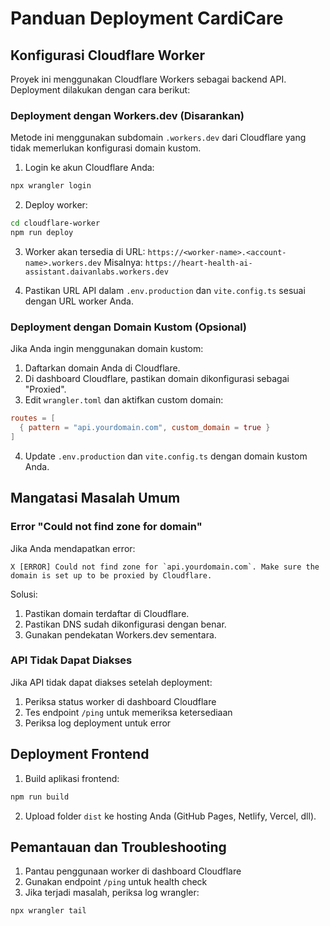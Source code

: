 # Panduan Deployment CardiCare

## Konfigurasi Cloudflare Worker

Proyek ini menggunakan Cloudflare Workers sebagai backend API. Deployment dilakukan dengan cara berikut:

### Deployment dengan Workers.dev (Disarankan)

Metode ini menggunakan subdomain `.workers.dev` dari Cloudflare yang tidak memerlukan konfigurasi domain kustom.

1. Login ke akun Cloudflare Anda:
```bash
npx wrangler login
```

2. Deploy worker:
```bash
cd cloudflare-worker
npm run deploy
```

3. Worker akan tersedia di URL: `https://<worker-name>.<account-name>.workers.dev`
   Misalnya: `https://heart-health-ai-assistant.daivanlabs.workers.dev`

4. Pastikan URL API dalam `.env.production` dan `vite.config.ts` sesuai dengan URL worker Anda.

### Deployment dengan Domain Kustom (Opsional)

Jika Anda ingin menggunakan domain kustom:

1. Daftarkan domain Anda di Cloudflare.
2. Di dashboard Cloudflare, pastikan domain dikonfigurasi sebagai "Proxied".
3. Edit `wrangler.toml` dan aktifkan custom domain:
```toml
routes = [
  { pattern = "api.yourdomain.com", custom_domain = true }
]
```

4. Update `.env.production` dan `vite.config.ts` dengan domain kustom Anda.

## Mangatasi Masalah Umum

### Error "Could not find zone for domain"

Jika Anda mendapatkan error:
```
X [ERROR] Could not find zone for `api.yourdomain.com`. Make sure the domain is set up to be proxied by Cloudflare.
```

Solusi:
1. Pastikan domain terdaftar di Cloudflare.
2. Pastikan DNS sudah dikonfigurasi dengan benar.
3. Gunakan pendekatan Workers.dev sementara.

### API Tidak Dapat Diakses

Jika API tidak dapat diakses setelah deployment:
1. Periksa status worker di dashboard Cloudflare
2. Tes endpoint `/ping` untuk memeriksa ketersediaan
3. Periksa log deployment untuk error

## Deployment Frontend

1. Build aplikasi frontend:
```bash
npm run build
```

2. Upload folder `dist` ke hosting Anda (GitHub Pages, Netlify, Vercel, dll).

## Pemantauan dan Troubleshooting

1. Pantau penggunaan worker di dashboard Cloudflare
2. Gunakan endpoint `/ping` untuk health check
3. Jika terjadi masalah, periksa log wrangler:
```bash
npx wrangler tail
```
